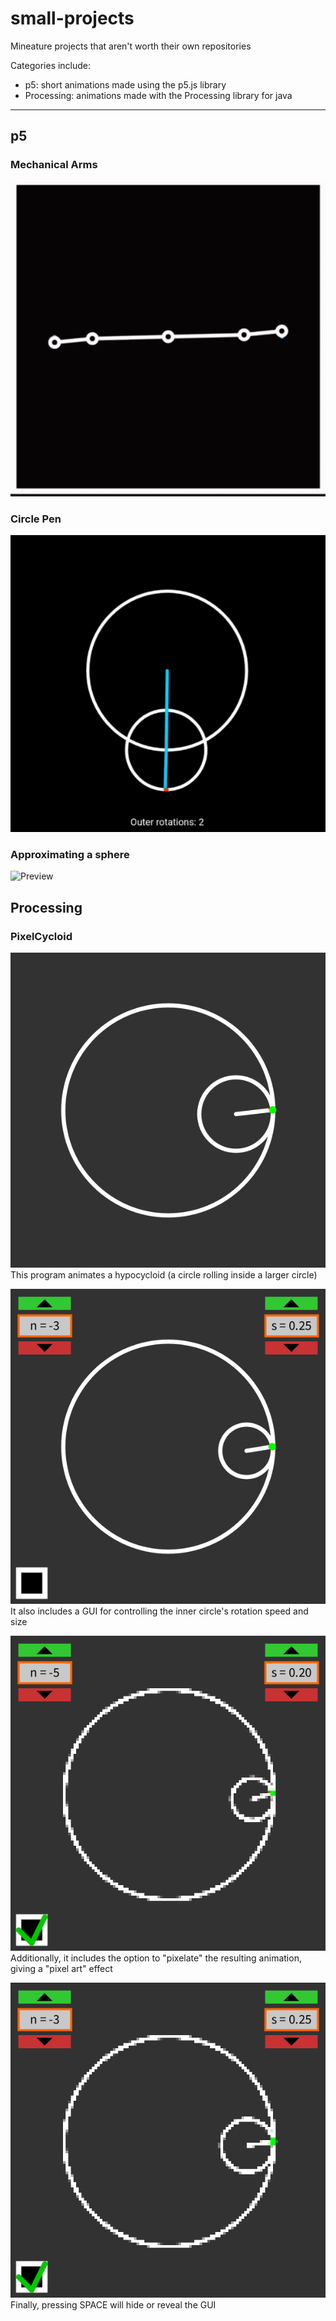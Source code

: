 # small-projects
Mineature projects that aren't worth their own repositories

Categories include:
- p5: short animations made using the p5.js library
- Processing: animations made with the Processing library for java

---

## p5
### Mechanical Arms
![Preview](/p5/arms/preview.gif)

### Circle Pen
![Preview](/p5/circle-pen/preview.gif)

### Approximating a sphere
![Preview](/p5/sphere/preview.gif)

## Processing
### PixelCycloid
![Preview](/Processing/PixelCycloid/preview-nopixel-nogui.gif)
This program animates a hypocycloid (a circle rolling inside a larger circle)

![Preview](/Processing/PixelCycloid/preview-nopixel-gui.gif)
It also includes a GUI for controlling the inner circle's rotation speed and size

![Preview](/Processing/PixelCycloid/preview-pixel-gui-controls.gif)
Additionally, it includes the option to "pixelate" the resulting animation, giving a "pixel art" effect

![Preview](/Processing/PixelCycloid/preview-pixel-gui.gif)
Finally, pressing SPACE will hide or reveal the GUI
